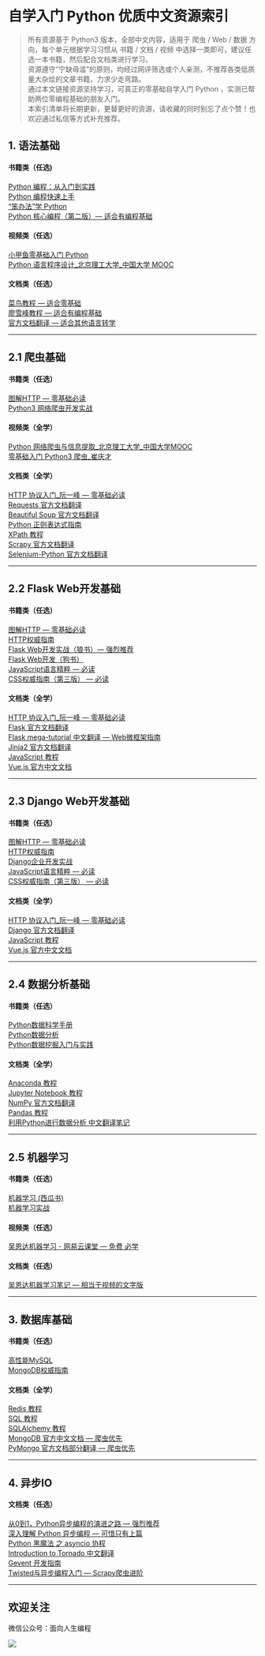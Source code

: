 # 自学入门 Python 优质中文资源索引

> 所有资源基于 Python3 版本，全部中文内容，适用于 爬虫 / Web / 数据 方向，每个单元根据学习习惯从 书籍 / 文档 / 视频 中选择一类即可，建议任选一本书籍，然后配合文档类进行学习。  
> 资源遵守“宁缺毋滥”的原则，均经过网评筛选或个人亲测，不推荐各类低质量大杂烩的文章书籍，力求少走弯路。  
> 通过本文链接资源坚持学习，可真正的零基础自学入门 Python ，实测已帮助两位零编程基础的朋友入门。  
> 本索引清单将长期更新，更替更好的资源，请收藏的同时别忘了点个赞！也欢迎通过私信等方式补充推荐。

## 1\. 语法基础

#### 书籍类（任选)
[Python 编程：从入门到实践](https://book.douban.com/subject/26829016/)  
[Python 编程快速上手](https://book.douban.com/subject/26836700/)  
[“笨办法”学 Python](https://book.douban.com/subject/26264642/)  
[Python 核心编程（第二版）— 适合有编程基础](https://book.douban.com/subject/3112503/)

#### 视频类（任选）
[小甲鱼零基础入门 Python](https://www.bilibili.com/video/av27789609)  
[Python 语言程序设计_北京理工大学_中国大学 MOOC](https://www.icourse163.org/course/BIT-268001)

#### 文档类（任选）
[菜鸟教程 — 适合零基础](http://www.runoob.com/python3/python3-tutorial.html)  
[廖雪峰教程 — 适合有编程基础](https://www.liaoxuefeng.com/wiki/0014316089557264a6b348958f449949df42a6d3a2e542c000)  
[官方文档翻译 — 适合其他语言转学](https://yiyibooks.cn/xx/python_352/index.html)

* * *

## 2.1 爬虫基础

#### 书籍类（任选）
[图解HTTP — 零基础必读](https://book.douban.com/subject/25863515/)  
[Python3 网络爬虫开发实战](https://book.douban.com/subject/30175598/)

#### 视频类（全学）
[Python 网络爬虫与信息提取_北京理工大学_中国大学MOOC](https://www.icourse163.org/course/BIT-1001870001)  
[零基础入门 Python3 爬虫_崔庆才](https://edu.hellobi.com/course/157)

#### 文档类（全学）
[HTTP 协议入门_阮一峰 — 零基础必读](http://www.ruanyifeng.com/blog/2016/08/http.html)  
[Requests 官方文档翻译](http://docs.python-requests.org/zh_CN/latest/user/quickstart.html)  
[Beautiful Soup 官方文档翻译](https://beautifulsoup.readthedocs.io/zh_CN/latest/)  
[Python 正则表达式指南](https://www.cnblogs.com/huxi/archive/2010/07/04/1771073.html)  
[XPath 教程](http://www.w3school.com.cn/xpath/index.asp)  
[Scrapy 官方文档翻译](https://scrapy-chs.readthedocs.io/zh_CN/1.0/intro/install.html)  
[Selenium-Python 官方文档翻译](https://selenium-python-zh.readthedocs.io/en/latest/index.html)

* * *

## 2.2 Flask Web开发基础

#### 书籍类（任选）
[图解HTTP — 零基础必读](https://book.douban.com/subject/25863515/)  
[HTTP权威指南](https://book.douban.com/subject/10746113/)  
[Flask Web开发实战（狼书）— 强烈推荐](https://book.douban.com/subject/30310340/)  
[Flask Web开发（狗书）](https://book.douban.com/subject/26274202/)  
[JavaScript语言精粹 — 必读](https://book.douban.com/subject/3590768/)  
[CSS权威指南（第三版） — 必读](https://book.douban.com/subject/2308234/)

#### 文档类（全学）
[HTTP 协议入门_阮一峰 — 零基础必读](http://www.ruanyifeng.com/blog/2016/08/http.html)  
[Flask 官方文档翻译](http://docs.jinkan.org/docs/flask/)  
[Flask mega-tutorial 中文翻译 — Web微框架指南](http://www.pythondoc.com/flask-mega-tutorial/)  
[Jinja2 官方文档翻译](http://docs.jinkan.org/docs/jinja2/)  
[JavaScript 教程](http://www.w3school.com.cn/js/index.asp)  
[Vue.js 官方中文文档](https://cn.vuejs.org/v2/guide/index.html)

* * *

## 2.3 Django Web开发基础

#### 书籍类（任选）
[图解HTTP — 零基础必读](https://book.douban.com/subject/25863515/)  
[HTTP权威指南](https://book.douban.com/subject/10746113/)  
[Django企业开发实战](https://book.douban.com/subject/30434690/)  
[JavaScript语言精粹 — 必读](https://book.douban.com/subject/3590768/)  
[CSS权威指南（第三版） — 必读](https://book.douban.com/subject/2308234/)

#### 文档类（全学）
[HTTP 协议入门_阮一峰 — 零基础必读](http://www.ruanyifeng.com/blog/2016/08/http.html)  
[Django 官方文档翻译](https://docs.djangoproject.com/zh-hans/2.0/)  
[JavaScript 教程](http://www.w3school.com.cn/js/index.asp)  
[Vue.js 官方中文文档](https://cn.vuejs.org/v2/guide/index.html)

* * *

## 2.4 数据分析基础

#### 书籍类（任选）
[Python数据科学手册](https://book.douban.com/subject/27667378/)  
[Python数据分析](https://book.douban.com/subject/26274624/)  
[Python数据挖掘入门与实践](https://book.douban.com/subject/26826540/)

#### 文档类（全学）
[Anaconda 教程](https://www.jianshu.com/p/62f155eb6ac5)  
[Jupyter Notebook 教程](https://blog.csdn.net/DataCastle/article/details/78890469)  
[NumPy 官方文档翻译](https://www.numpy.org.cn/)  
[Pandas 教程](https://www.yiibai.com/pandas/python_pandas_environment_setup.html)   
[利用Python进行数据分析 中文翻译笔记](https://github.com/BrambleXu/pydata-notebook?utm_medium=social&utm_source=qq)

* * *

## 2.5 机器学习

#### 书籍类（任选）
[机器学习 (西瓜书)](https://book.douban.com/subject/26708119/)  
[机器学习实战](https://book.douban.com/subject/24703171/)

#### 视频类（任选）
[吴恩达机器学习 \- 网易云课堂 — 免费 必学](https://study.163.com/course/courseMain.htm?courseId=1004570029)

#### 文档类（任选）
[吴恩达机器学习笔记 — 相当于视频的文字版](https://github.com/fengdu78/Coursera-ML-AndrewNg-Notes)

* * *

## 3\. 数据库基础

#### 书籍类（任选）
[高性能MySQL](https://book.douban.com/subject/23008813/)  
[MongoDB权威指南](https://book.douban.com/subject/6068947/)

#### 文档类（全学）
[Redis 教程](http://www.runoob.com/redis/redis-tutorial.html)  
[SQL 教程](http://www.w3school.com.cn/sql/index.asp)  
[SQLAlchemy 教程](https://www.jianshu.com/p/0ad18fdd7eed)  
[MongoDB 官方中文文档 — 爬虫优先](http://www.mongoing.com/docs/)  
[PyMongo 官方文档部分翻译 — 爬虫优先](https://www.cnblogs.com/zhouxuchen/p/5544227.html)

* * *

## 4\. 异步IO

#### 文档类（任选）  
[从0到1，Python异步编程的演进之路 — 强烈推荐](https://zhuanlan.zhihu.com/p/25228075)  
[深入理解 Python 异步编程 — 可惜只有上篇](http://python.jobbole.com/88291/)  
[Python 黑魔法 之 asyncio 协程](https://www.jianshu.com/p/b5e347b3a17c)  
[Introduction to Tornado 中文翻译](http://demo.pythoner.com/itt2zh/index.html)  
[Gevent 开发指南](https://blog.csdn.net/u010159842/article/details/56480219)  
[Twisted与异步编程入门 — Scrapy爬虫进阶](https://likebeta.gitbooks.io/twisted-intro-cn/content/zh/)

* * * 


## 欢迎关注

微信公众号：面向人生编程

![](https://static.zkqiang.cn/images/20190818175845.jpg-slim)

